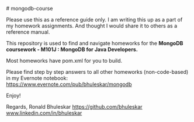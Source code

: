 <HTML>
<BODY>
<P>
# mongodb-course

Please use this as a reference guide only.
I am writing this up as a part of my homework assignments. And thought I would share it to others as a reference manual. 

This repository is used to find and navigate homeworks for the
<B>MongoDB coursework - M101J : MongoDB for Java Developers.</B>

Most homeworks have pom.xml for you to build.

Please find step by step answers to all other homeworks (non-code-based) in my Evernote notebook:
https://www.evernote.com/pub/bhuleskar/mongodb

Enjoy!

Regards,
Ronald Bhuleskar
https://github.com/bhuleskar
www.linkedin.com/in/bhuleskar
</P>
</BODY>
</HTML>
